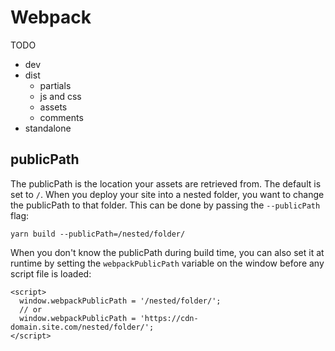 # Webpack

TODO

* dev
* dist
  * partials
  * js and css
  * assets
  * comments
* standalone

## publicPath

The publicPath is the location your assets are retrieved from. The default is set to `/`. When you
deploy your site into a nested folder, you want to change the publicPath to that folder. This can be
done by passing the `--publicPath` flag:

```
yarn build --publicPath=/nested/folder/
```

When you don't know the publicPath during build time, you can also set it at runtime by setting the
`webpackPublicPath` variable on the window before any script file is loaded:

```
<script>
  window.webpackPublicPath = '/nested/folder/';
  // or
  window.webpackPublicPath = 'https://cdn-domain.site.com/nested/folder/';
</script>
```
